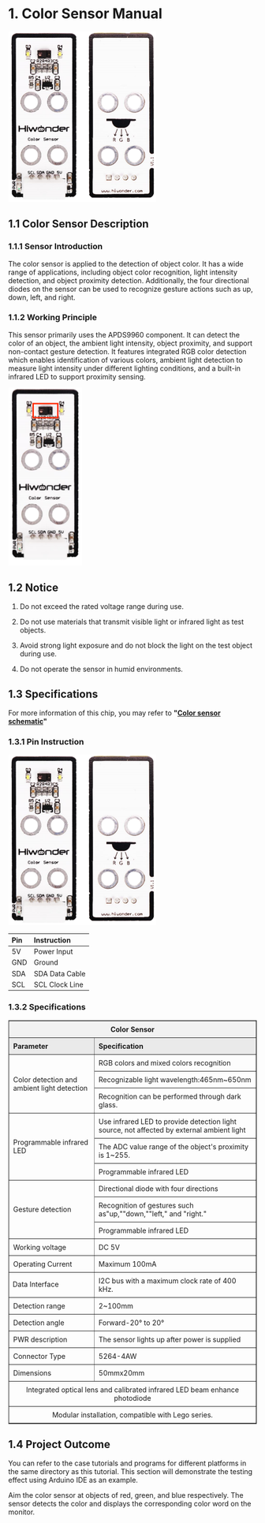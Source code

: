 # 1. Color Sensor Manual

<img class="common_img" src="../_static/media/chapter_1/section_1/media/image2.png" style="width:300px" />

## 1.1 Color Sensor Description

### 1.1.1 Sensor Introduction

The color sensor is applied to the detection of object color. It has a wide range of applications, including object color recognition, light intensity detection, and object proximity detection. Additionally, the four directional diodes on the sensor can be used to recognize gesture actions such as up, down, left, and right.

### 1.1.2 Working Principle

This sensor primarily uses the APDS9960 component. It can detect the color of an object, the ambient light intensity, object proximity, and support non-contact gesture detection. It features integrated RGB color detection which enables identification of various colors, ambient light detection to measure light intensity under different lighting conditions, and a built-in infrared LED to support proximity sensing.

<img class="common_img" src="../_static/media/chapter_1/section_1/media/image3.png" style="width:150px" />

## 1.2 Notice

1.  Do not exceed the rated voltage range during use.

2.  Do not use materials that transmit visible light or infrared light as test objects.

3.  Avoid strong light exposure and do not block the light on the test object during use.

4.  Do not operate the sensor in humid environments.

## 1.3 Specifications

For more information of this chip, you may refer to **"[Color sensor schematic](https://drive.google.com/drive/folders/1XhtJ0eFGZ-_mAW-oUM4r3ntd8uJKhmFE?usp=sharing)"**

### 1.3.1 Pin Instruction

<img class="common_img" src="../_static/media/chapter_1/section_1/media/image2.png" style="width:300px" />

| **Pin** | **Instruction** |
| :------ | :-------------- |
| 5V      | Power Input     |
| GND     | Ground          |
| SDA     | SDA Data Cable  |
| SCL     | SCL Clock Line  |

### 1.3.2 Specifications

<table class="docutils-nobg" border="1">
  <tr>
    <th colspan="2" style="text-align: center; background-color: #f2f2f2; padding: 8px;">Color Sensor</th>
  </tr>
  <tr>
    <th style="text-align: left; background-color: #eaeaea; padding: 8px;">Parameter</th>
    <th style="text-align: left; background-color: #eaeaea; padding: 8px;">Specification</th>
  </tr>
  <tr>
    <td rowspan="3" style="padding: 8px;">Color detection and ambient light detection</td>
    <td style="padding: 8px;">RGB colors and mixed colors recognition</td>
  </tr>
  <tr>
    <td style="padding: 8px;">Recognizable light wavelength:465nm~650nm</td>
  </tr>
  <tr>
    <td style="padding: 8px;">Recognition can be performed through dark glass.</td>
  </tr>
  <tr>
    <td rowspan="3" style="padding: 8px;">Programmable infrared LED</td>
    <td style="padding: 8px;">Use infrared LED to provide detection light source, not affected by external ambient light</td>
  </tr>
  <tr>
    <td style="padding: 8px;">The ADC value range of the object's proximity is 1~255.</td>
  </tr>
  <tr>
    <td style="padding: 8px;">Programmable infrared LED</td>
  </tr>
  <tr>
    <td rowspan="3" style="padding: 8px;">Gesture detection</td>
    <td style="padding: 8px;">Directional diode with four directions</td>
  </tr>
  <tr>
    <td style="padding: 8px;">Recognition of gestures such as"up,""down,""left," and "right."</td>
  </tr>
  <tr>
    <td style="padding: 8px;">Programmable infrared LED</td>
  </tr>
  <tr>
    <td style="padding: 8px;">Working voltage</td>
    <td style="padding: 8px;">DC 5V</td>
  </tr>
  <tr>
    <td style="padding: 8px;">Operating Current</td>
    <td style="padding: 8px;">Maximum 100mA</td>
  </tr>
  <tr>
    <td style="padding: 极狐 8px;">Data Interface</td>
    <td style="padding: 8px;">I2C bus with a maximum clock rate of 400 kHz.</td>
  </tr>
  <tr>
    <td style="padding: 8px;">Detection range</td>
      <td style="padding: 8px;">2~100mm</td>
  </tr>
  <tr>
    <td style="padding: 8px;">Detection angle</td>
    <td style="padding: 8px;">Forward-20° to 20°</td>
  </tr>
  <tr>
    <td style="padding: 8px;">PWR description</td>
    <td style="padding: 8px;">The sensor lights up after power is supplied</td>
  </tr>
  <tr>
    <td style="padding: 8px;">Connector Type</td>
    <td style="padding: 8px;">5264-4AW</td>
  </tr>
  <tr>
    <td style="padding: 8px;">Dimensions</td>
    <td style="padding: 8px;">50mmx20mm</td>
  </tr>
  <tr>
    <td colspan="2" style="padding: 8px; text-align: center;">Integrated optical lens and calibrated infrared LED beam enhance photodiode</td>
  </tr>
  <tr>
    <td colspan="2" style="padding: 8px; text-align: center;">Modular installation, compatible with Lego series.</td>
  </tr>
</table>

## 1.4 Project Outcome

You can refer to the case tutorials and programs for different platforms in the same directory as this tutorial. This section will demonstrate the testing effect using Arduino IDE as an example.

Aim the color sensor at objects of red, green, and blue respectively. The sensor detects the color and displays the corresponding color word on the monitor.
